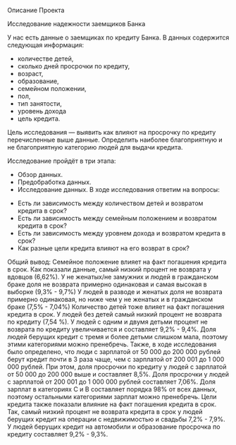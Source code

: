 Описание Проекта

Исследование надежности заемщиков Банка

У нас есть данные о заемщиках по кредиту Банка. 
В данных содержится следующая информация:
- количестве детей, 
- сколько дней просрочки по кредиту,
- возраст,
- образование,
- семейном положении,
- пол,
- тип занятости,
- уровень дохода
- цель кредита.

Цель исследования — выявить как влияют на просрочку по кредиту перечисленные выше данные. Определить наиболее благоприятную и не благоприятную категорию людей для выдачи кредита.

Исследование пройдёт в три этапа:

* Обзор данных.
* Предобработка данных.
* Исследование данных.
В ходе исследования ответим на вопросы:
- Есть ли зависимость между количеством детей и возвратом кредита в срок?
- Есть ли зависимость между семейным положением и возвратом кредита в срок?
- Есть ли зависимость между уровнем дохода и возвратом кредита в срок?
- Как разные цели кредита влияют на его возврат в срок?

Общий вывод:
Семейное положение влияет на факт погашения кредита в срок. Как показали данные, самый низкий процент не возврата у вдовцов (6,62%). У не женатых/не замужних и людей в гражданском браке доля не возврата примерно одинаковая и самая высокая в выборке (9,3% - 9,7%) У людей в разводе и женатых доля не возврата примерно одинаковая, но ниже чем у не женатых и в гражданском браке (7,5% - 7,04%) Количество детей тоже влияет на факт погашения кредита в срок. У людей без детей самый низкий процент не возврата по кредиту (7,54 %). У людей с одним и двумя детьми процент не возврата по кредиту увеличивается и составляет 9,2% - 9,4%. Доля людей берущих кредит с тремя и более детьми слишком мала, поэтому этими категориями можно пренебречь. Также, в ходе исследования было определено, что люди с зарплатой от 50 000 до 200 000 рублей берут кредит почти в 3 раза чаще, чем с зарплатой от 200 001 до 1 000 000 рублей. При этом, доля просрочки по кредиту у людей с зарплатой от 50 000 до 200 000 выше и составляет 8,5%. Доля просрочки у людей с зарплатой от 200 001 до 1 000 000 рублей составляет 7,06%. Доля зарплат в категориях С и В составляет порядка 98% от всех данных, поэтому остальными категориями зарплат можно пренебречь. Цели кредита также показали влияние на факт погашения кредита в срок. Так, самый низкий процент не возврата кредита в срок у людей берущих кредит на операции с недвижимостью и свадьбы 7,2% - 7,9%. У людей берущих кредит на автомобили и образование просрочка по кредиту составляет 9,2% - 9,3%.
